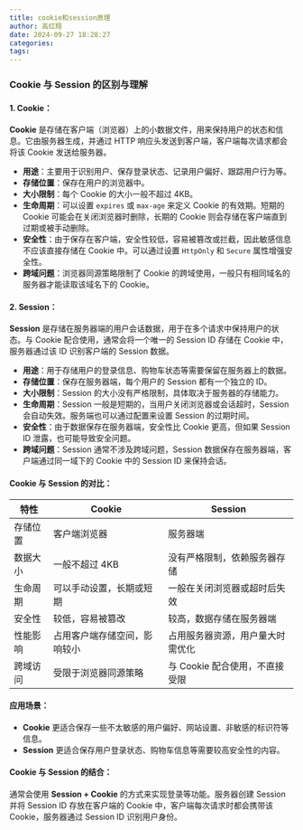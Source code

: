 ```yaml
---
title: cookie和session原理
author: 高红翔
date: 2024-09-27 18:28:27
categories:
tags:
---
```


### **Cookie 与 Session 的区别与理解**

#### **1. Cookie：**

**Cookie** 是存储在客户端（浏览器）上的小数据文件，用来保持用户的状态和信息。它由服务器生成，并通过 HTTP 响应头发送到客户端，客户端每次请求都会将该 Cookie 发送给服务器。

- **用途**：主要用于识别用户、保存登录状态、记录用户偏好、跟踪用户行为等。
- **存储位置**：保存在用户的浏览器中。
- **大小限制**：每个 Cookie 的大小一般不超过 4KB。
- **生命周期**：可以设置 `expires` 或 `max-age` 来定义 Cookie 的有效期。短期的 Cookie 可能会在关闭浏览器时删除，长期的 Cookie 则会存储在客户端直到过期或被手动删除。
- **安全性**：由于保存在客户端，安全性较低，容易被篡改或拦截，因此敏感信息不应该直接存储在 Cookie 中。可以通过设置 `HttpOnly` 和 `Secure` 属性增强安全性。
- **跨域问题**：浏览器同源策略限制了 Cookie 的跨域使用，一般只有相同域名的服务器才能读取该域名下的 Cookie。

#### **2. Session：**

**Session** 是存储在服务器端的用户会话数据，用于在多个请求中保持用户的状态。与 Cookie 配合使用，通常会将一个唯一的 Session ID 存储在 Cookie 中，服务器通过该 ID 识别客户端的 Session 数据。

- **用途**：用于存储用户的登录信息、购物车状态等需要保留在服务器上的数据。
- **存储位置**：保存在服务器端，每个用户的 Session 都有一个独立的 ID。
- **大小限制**：Session 的大小没有严格限制，具体取决于服务器的存储能力。
- **生命周期**：Session 一般是短期的，当用户关闭浏览器或会话超时，Session 会自动失效。服务端也可以通过配置来设置 Session 的过期时间。
- **安全性**：由于数据保存在服务器端，安全性比 Cookie 更高，但如果 Session ID 泄露，也可能导致安全问题。
- **跨域问题**：Session 通常不涉及跨域问题，Session 数据保存在服务器端，客户端通过同一域下的 Cookie 中的 Session ID 来保持会话。

#### **Cookie 与 Session 的对比**：

| 特性     | Cookie                       | Session                          |
| -------- | ---------------------------- | -------------------------------- |
| 存储位置 | 客户端浏览器                 | 服务器端                         |
| 数据大小 | 一般不超过 4KB               | 没有严格限制，依赖服务器存储     |
| 生命周期 | 可以手动设置，长期或短期     | 一般在关闭浏览器或超时后失效     |
| 安全性   | 较低，容易被篡改             | 较高，数据存储在服务器端         |
| 性能影响 | 占用客户端存储空间，影响较小 | 占用服务器资源，用户量大时需优化 |
| 跨域访问 | 受限于浏览器同源策略         | 与 Cookie 配合使用，不直接受限   |

#### **应用场景**：

- **Cookie** 更适合保存一些不太敏感的用户偏好、网站设置、非敏感的标识符等信息。
- **Session** 更适合保存用户登录状态、购物车信息等需要较高安全性的内容。

#### **Cookie 与 Session 的结合**：

通常会使用 **Session + Cookie** 的方式来实现登录等功能。服务器创建 Session 并将 Session ID 存放在客户端的 Cookie 中，客户端每次请求时都会携带该 Cookie，服务器通过 Session ID 识别用户身份。
